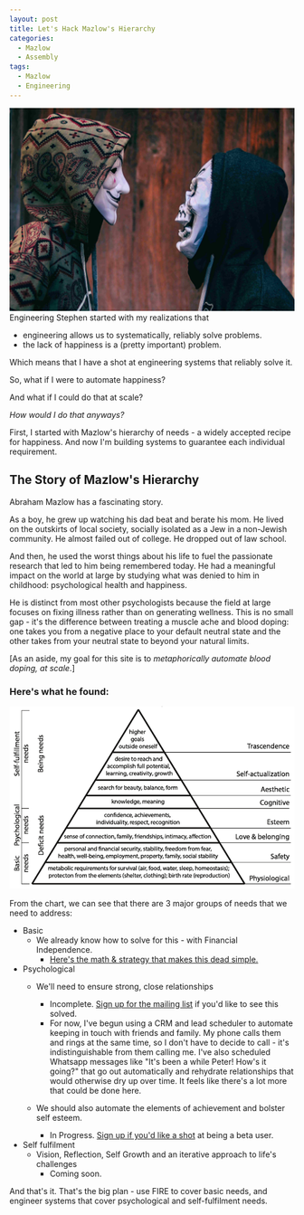 ```yaml
---
layout: post
title: Let's Hack Mazlow's Hierarchy
categories:
  - Mazlow
  - Assembly
tags:
  - Mazlow
  - Engineering
---
```

![Hack Mazlow's Hierarchy of Needs](/assets/images/h-l-min.jpg "Hack Mazlow's Hierarchy")
Engineering Stephen started with my realizations that
- engineering allows us to systematically, reliably solve problems.
- the lack of happiness is a (pretty important) problem.

Which means that I have a shot at engineering systems that reliably solve it.

So, what if I were to automate happiness?

And what if I could do that at scale?

_How would I do that anyways?_

First, I started with Mazlow's hierarchy of needs - a widely accepted recipe for happiness.
And now I'm building systems to guarantee each individual requirement.

## The Story of Mazlow's Hierarchy

Abraham Mazlow has a fascinating story.

As a boy, he grew up watching his dad beat and berate his mom. He lived on the outskirts of local society, socially isolated as a Jew in a non-Jewish community. He almost failed out of college. He dropped out of law school.

And then, he used the worst things about his life to fuel the passionate research that led to him being remembered today. He had a meaningful impact on the world at large by studying what was denied to him in childhood: psychological health and happiness.

He is distinct from most other psychologists because the field at large focuses on fixing illness rather than on generating wellness. This is no small gap - it's the difference between treating a muscle ache and blood doping: one takes you from a negative place to your default neutral state and the other takes from your neutral state to beyond your natural limits.

[As an aside, my goal for this site is to *metaphorically automate blood doping, at scale*.]

### Here's what he found:

![Mazlow's Hierarchy of Needs](/assets/images/Maslows-Hierarchy.png "Mazlow's Hierarchy")

From the chart, we can see that there are 3 major groups of needs that we need to address:
- Basic
    - We already know how to solve for this - with Financial Independence.
        - [Here's the math & strategy that makes this dead simple.](https://www.mrmoneymustache.com/2012/01/13/the-shockingly-simple-math-behind-early-retirement/)
- Psychological
    - We'll need to ensure strong, close relationships
        - Incomplete. [Sign up for the mailing list](/pages/signup.html) if you'd like to see this solved.
        - For now, I've begun using a CRM and lead scheduler to automate keeping in touch with friends and family. My phone calls them and rings at the same time, so I don't have to decide to call - it's indistinguishable from them calling me. I've also scheduled Whatsapp messages like "It's been a while Peter! How's it going?" that go out automatically and rehydrate relationships that would otherwise dry up over time. It feels like there's a lot more that could be done here.

    - We should also automate the elements of achievement and bolster self esteem.
        - In Progress. [Sign up if you'd like a shot](/pages/signup.html) at being a beta user.
- Self fulfilment
    - Vision, Reflection, Self Growth and an iterative approach to life's challenges
        - Coming soon.


And that's it. That's the big plan - use FIRE to cover basic needs, and engineer systems that cover psychological and self-fulfilment needs.
